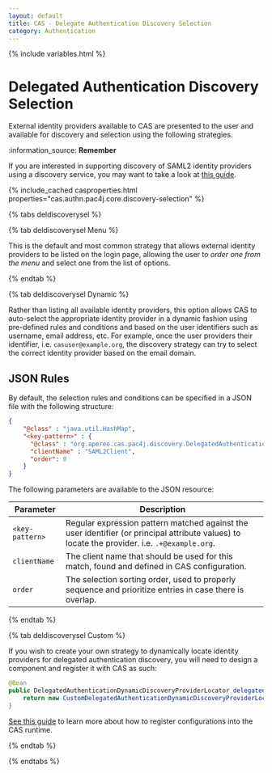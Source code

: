```yaml
---
layout: default
title: CAS - Delegate Authentication Discovery Selection
category: Authentication
---
```


{% include variables.html %}

# Delegated Authentication Discovery Selection

External identity providers available to CAS are presented to the user and available for discovery and selection
using the following strategies.

<div class="alert alert-info mt-3">:information_source: <strong>Remember</strong><p>
If you are interested in supporting discovery of SAML2 identity providers using a discovery service,
you may want to take a look at <a href="Delegate-Authentication-SAML2.html">this guide</a>.
</p></div>

{% include_cached casproperties.html properties="cas.authn.pac4j.core.discovery-selection" %}

{% tabs deldiscoverysel %}

{% tab deldiscoverysel <i class="fa fa-bars px-1"></i> Menu %}

This is the default and most common strategy that allows external identity providers to be listed on the login page,
allowing the user to *order one from the menu* and select one from the list of options.

{% endtab %}

{% tab deldiscoverysel <i class="fa fa-arrows-spin px-1"></i> Dynamic %}

Rather than listing all available identity providers, this option allows CAS to auto-select the appropriate
identity provider in a dynamic fashion using pre-defined rules and conditions and
based on the user identifiers such as username, email address, etc. For example, once the user providers
their identifier, i.e. `casuser@example.org`, the discovery strategy can try to select the correct identity provider
based on the email domain.
    
## JSON Rules

By default, the selection rules and conditions can be specified in a JSON file with the following structure:

```json
{
    "@class" : "java.util.HashMap",
    "<key-pattern>" : {
      "@class" : "org.apereo.cas.pac4j.discovery.DelegatedAuthenticationDynamicDiscoveryProvider",
      "clientName" : "SAML2Client",
      "order": 0
    }
}
```

The following parameters are available to the JSON resource:

| Parameter       | Description                                                                                                                                   |
|-----------------|-----------------------------------------------------------------------------------------------------------------------------------------------|
| `<key-pattern>` | Regular expression pattern matched against the user identifier (or principal attribute values) to locate the provider. i.e. `.+@example.org`. |
| `clientName`    | The client name that should be used for this match, found and defined in CAS configuration.                                                   |
| `order`         | The selection sorting order, used to properly sequence and prioritize entries in case there is overlap.                                       |

{% endtab %}

{% tab deldiscoverysel <i class="fa fa-code px-1"></i> Custom %}

If you wish to create your own strategy to dynamically locate identity providers for
delegated authentication discovery, you will need to design a component and register it with CAS as such:

```java
@Bean
public DelegatedAuthenticationDynamicDiscoveryProviderLocator delegatedAuthenticationDynamicDiscoveryProviderLocator() {
    return new CustomDelegatedAuthenticationDynamicDiscoveryProviderLocator();
}
```

[See this guide](../configuration/Configuration-Management-Extensions.html) to learn more about
how to register configurations into the CAS runtime.

{% endtab %}

{% endtabs %}
